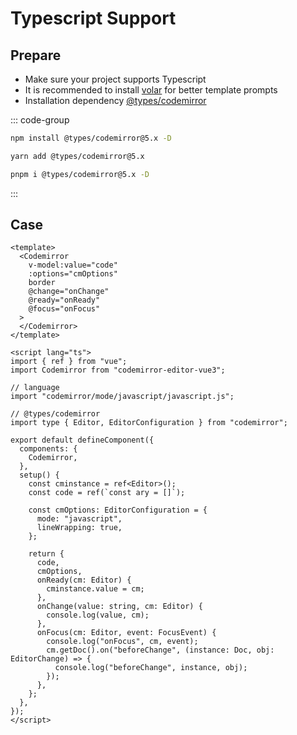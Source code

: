 # Typescript Support
## Prepare

- Make sure your project supports Typescript
- It is recommended to install [volar](https://marketplace.visualstudio.com/items?itemName=johnsoncodehk.volar) for better template prompts
- Installation dependency [@types/codemirror](https://www.npmjs.com/package/@types/codemirror)

::: code-group
```bash [npm]
npm install @types/codemirror@5.x -D
```
```bash [yarn]
yarn add @types/codemirror@5.x
```
```bash [pnpm]
pnpm i @types/codemirror@5.x -D
```
:::


## Case

```vue
<template>
  <Codemirror
    v-model:value="code"
    :options="cmOptions"
    border
    @change="onChange"
    @ready="onReady"
    @focus="onFocus"
  >
  </Codemirror>
</template>

<script lang="ts">
import { ref } from "vue";
import Codemirror from "codemirror-editor-vue3";

// language
import "codemirror/mode/javascript/javascript.js";

// @types/codemirror
import type { Editor, EditorConfiguration } from "codemirror";

export default defineComponent({
  components: {
    Codemirror,
  },
  setup() {
    const cminstance = ref<Editor>();
    const code = ref(`const ary = []`);

    const cmOptions: EditorConfiguration = {
      mode: "javascript",
      lineWrapping: true,
    };

    return {
      code,
      cmOptions,
      onReady(cm: Editor) {
        cminstance.value = cm;
      },
      onChange(value: string, cm: Editor) {
        console.log(value, cm);
      },
      onFocus(cm: Editor, event: FocusEvent) {
        console.log("onFocus", cm, event);
        cm.getDoc().on("beforeChange", (instance: Doc, obj: EditorChange) => {
          console.log("beforeChange", instance, obj);
        });
      },
    };
  },
});
</script>
```
